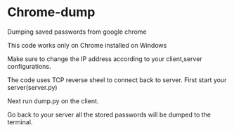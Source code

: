 # Chrome-dump
Dumping saved passwords from google chrome

This code works only on Chrome installed on Windows 

Make sure to change the IP address according to your client,server configurations.

The code uses TCP reverse sheel to connect back to server.
First start your server(server.py)

Next run dump.py on the client.

Go back to your server all the stored passwords will be dumped to the terminal.

